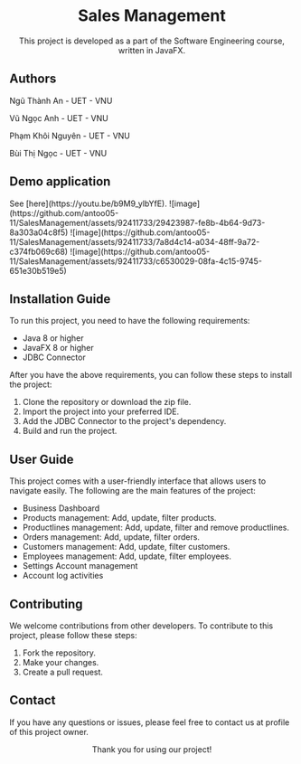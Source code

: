 <h1 align="center">Sales Management</h1>

<p align="center">This project is developed as a part of the Software Engineering course, written in JavaFX.</p>
<h2> Authors</h2>
<p> Ngũ Thành An - UET - VNU</p>
<p> Vũ Ngọc Anh - UET - VNU</p>
<p> Phạm Khôi Nguyên - UET - VNU</p>
<p> Bùi Thị Ngọc - UET - VNU</p>

<h2>Demo application</h2>
See [here](https://youtu.be/b9M9_ylbYfE).
![image](https://github.com/antoo05-11/SalesManagement/assets/92411733/29423987-fe8b-4b64-9d73-8a303a04c8f5)
![image](https://github.com/antoo05-11/SalesManagement/assets/92411733/7a8d4c14-a034-48ff-9a72-c374fb069c68)
![image](https://github.com/antoo05-11/SalesManagement/assets/92411733/c6530029-08fa-4c15-9745-651e30b519e5)

<h2>Installation Guide</h2>

<p>To run this project, you need to have the following requirements:</p>

<ul>
  <li>Java 8 or higher</li>
  <li>JavaFX 8 or higher</li>
  <li>JDBC Connector</li>
</ul>

<p>After you have the above requirements, you can follow these steps to install the project:</p>

<ol>
  <li>Clone the repository or download the zip file.</li>
  <li>Import the project into your preferred IDE.</li>
  <li>Add the JDBC Connector to the project's dependency.</li>
  <li>Build and run the project.</li>
</ol>

<h2>User Guide</h2>

<p>This project comes with a user-friendly interface that allows users to navigate easily. The following are the main features of the project:</p>

<ul>
  <li>Business Dashboard</li>
  <li>Products management: Add, update, filter products.</li>
  <li>Productlines management: Add, update, filter and remove productlines.</li>
  <li>Orders management: Add, update, filter orders.</li>
  <li>Customers management: Add, update, filter customers.</li>
  <li>Employees management: Add, update, filter employees.</li>
  <li>Settings Account management</li>
  <li>Account log activities</li>
</ul>

<h2>Contributing</h2>

<p>We welcome contributions from other developers. To contribute to this project, please follow these steps:</p>

<ol>
  <li>Fork the repository.</li>
  <li>Make your changes.</li>
  <li>Create a pull request.</li>
</ol>

<h2>Contact</h2>

<p>If you have any questions or issues, please feel free to contact us at profile of this project owner.</p>

<p align="center">Thank you for using our project!</p>
